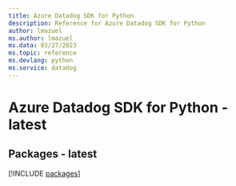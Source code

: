 ```yaml
---
title: Azure Datadog SDK for Python
description: Reference for Azure Datadog SDK for Python
author: lmazuel
ms.author: lmazuel
ms.data: 03/27/2023
ms.topic: reference
ms.devlang: python
ms.service: datadog
---
```

# Azure Datadog SDK for Python - latest
## Packages - latest
[!INCLUDE [packages](datadog-index.md)]